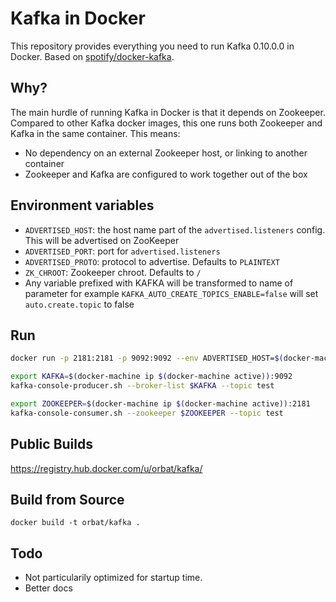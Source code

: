 # Kafka in Docker

This repository provides everything you need to run Kafka 0.10.0.0 in Docker. Based on [spotify/docker-kafka](https://github.com/spotify/docker-kafka).

## Why?

The main hurdle of running Kafka in Docker is that it depends on Zookeeper.
Compared to other Kafka docker images, this one runs both Zookeeper and Kafka
in the same container. This means:

* No dependency on an external Zookeeper host, or linking to another container
* Zookeeper and Kafka are configured to work together out of the box

## Environment variables

* `ADVERTISED_HOST`: the host name part of the `advertised.listeners` config. This will be advertised on ZooKeeper
* `ADVERTISED_PORT`: port for `advertised.listeners`
* `ADVERTISED_PROTO`: protocol to advertise. Defaults to `PLAINTEXT`
* `ZK_CHROOT`: Zookeeper chroot. Defaults to `/`
* Any variable prefixed with KAFKA will be transformed to name of parameter for example `KAFKA_AUTO_CREATE_TOPICS_ENABLE=false` will set `auto.create.topic` to false

## Run

```bash
docker run -p 2181:2181 -p 9092:9092 --env ADVERTISED_HOST=$(docker-machine ip $(docker-machine active)) --env ADVERTISED_PORT=9092 spotify/kafka
```

```bash
export KAFKA=$(docker-machine ip $(docker-machine active)):9092
kafka-console-producer.sh --broker-list $KAFKA --topic test
```

```bash
export ZOOKEEPER=$(docker-machine ip $(docker-machine active)):2181
kafka-console-consumer.sh --zookeeper $ZOOKEEPER --topic test
```

## Public Builds

https://registry.hub.docker.com/u/orbat/kafka/

## Build from Source

    docker build -t orbat/kafka .

## Todo

* Not particularily optimized for startup time.
* Better docs